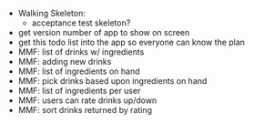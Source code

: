- Walking Skeleton: 
    - acceptance test skeleton?
- get version number of app to show on screen
- get this todo list into the app so everyone can know the plan
- MMF: list of drinks w/ ingredients
- MMF: adding new drinks
- MMF: list of ingredients on hand
- MMF: pick drinks based upon ingredients on hand
- MMF: list of ingredients per user
- MMF: users can rate drinks up/down
- MMF: sort drinks returned by rating
